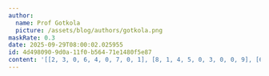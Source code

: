 ```yaml
---
author:
  name: Prof Gotkola
  picture: /assets/blog/authors/gotkola.png
maskRate: 0.3
date: 2025-09-29T08:00:02.025955
id: 4d498090-9d0a-11f0-b564-71e1480f5e87
content: '[[2, 3, 0, 6, 4, 0, 7, 0, 1], [8, 1, 4, 5, 0, 3, 0, 0, 9], [6, 7, 9, 0, 8, 1, 5, 0, 4], [4, 8, 0, 9, 6, 0, 3, 5, 7], [3, 0, 2, 7, 0, 8, 9, 0, 0], [9, 6, 7, 4, 3, 0, 8, 1, 2], [0, 0, 3, 0, 0, 0, 4, 0, 8], [5, 4, 0, 8, 9, 7, 1, 2, 3], [1, 9, 8, 3, 2, 4, 0, 7, 0]]'
---
```

